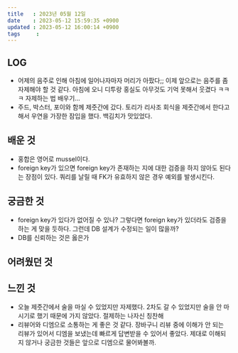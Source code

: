 ```yaml
---
title   : 2023년 05월 12일
date    : 2023-05-12 15:59:35 +0900
updated : 2023-05-12 16:00:14 +0900
tags     : 
---
```

## LOG
- 어제의 음주로 인해 아침에 일어나자마자 머리가 아팠다;; 이제 앞으로는 음주를 좀 자제해야 할 것 같다. 아침에 오니 디투랑 홍실도 아무것도 기억 못해서 웃겼다 ㅋㅋㅋ 자제하는 법 배우기...
- 주드, 박스터, 포이와 함께 제줏간에 갔다. 토리가 리사조 회식을 제줏간에서 한다고 해서 우연을 가장한 잠입을 했다. 백김치가 맛있었다. 

## 배운 것
- 홍합은 영어로 mussel이다.
- foreign key가 있으면 foreign key가 존재하는 지에 대한 검증을 하지 않아도 된다는 장점이 있다. 쿼리를 날릴 때 FK가 유효하지 않은 경우 예외를 발생시킨다.

## 궁금한 것
- foreign key가 있다가 없어질 수 있나? 그렇다면 foreign key가 있더라도 검증을 하는 게 맞을 듯하다. 그런데 DB 설계가 수정되는 일이 많을까?
- DB를 신뢰하는 것은 옳은가

## 어려웠던 것

## 느낀 것
- 오늘 제줏간에서 술을 마실 수 있었지만 자제했다. 2차도 갈 수 있었지만 술을 안 마시기로 했기 때문에 가지 않았다. 절제하는 나자신 칭찬해 
- 리뷰어와 디엠으로 소통하는 게 좋은 것 같다. 장바구니 리뷰 중에 이해가 안 되는 리뷰가 있어서 디엠을 보냈는데 빠르게 답변받을 수 있어서 좋았다. 제대로 이해되지 않거나 궁금한 것들은 앞으로 디엠으로 물어봐볼까.
